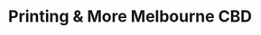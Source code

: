 ---
title: "Printing & More Melbourne CBD"
url: /melbourne/printing-and-more-melbourne-cbd/
shop: copyshop
---